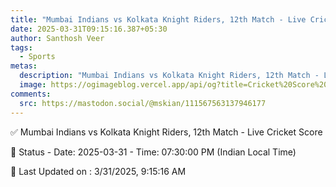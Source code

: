 ```yaml
---
title: "Mumbai Indians vs Kolkata Knight Riders, 12th Match - Live Cricket Score"
date: 2025-03-31T09:15:16.387+05:30
author: Santhosh Veer
tags:
  - Sports
metas:
  description: "Mumbai Indians vs Kolkata Knight Riders, 12th Match - Live Cricket Score - Date: 2025-03-31 - Time: 07:30:00 PM (Indian Local Time)"
  image: https://ogimageblog.vercel.app/api/og?title=Cricket%20Score%20%F0%9F%8F%8F
comments:
  src: https://mastodon.social/@mskian/111567563137946177
---
```


✅ Mumbai Indians vs Kolkata Knight Riders, 12th Match - Live Cricket Score

📑 Status - Date: 2025-03-31 - Time: 07:30:00 PM (Indian Local Time)

<!--more-->

📝 Last Updated on : 3/31/2025, 9:15:16 AM
